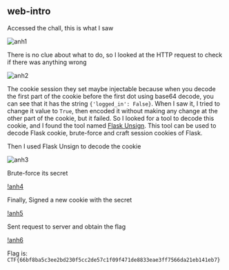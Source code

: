 ## web-intro

Accessed the chall, this is what I saw

![anh1](https://live.staticflickr.com/65535/51875724377_7fcebe2e7e_z.jpg)

There is no clue about what to do, so I looked at the HTTP request to check if there was anything wrong

![anh2](https://live.staticflickr.com/65535/51876764283_f44e9900ac_z.jpg)

The cookie session they set maybe injectable because when you decode the first part of the cookie before the first dot using base64 decode, you can see that it has the string `{'logged_in': False}`. When I saw it, I tried to change it value to `True`, then encoded it without making any change at the other part of the cookie, but it failed. So I looked for a tool to decode this cookie, and I found the tool named [Flask Unsign](https://pypi.org/project/flask-unsign/). This tool can be used to decode Flask cookie, brute-force and craft session cookies of Flask.

Then I used Flask Unsign to decode the cookie

![anh3](https://live.staticflickr.com/65535/51876688136_33e83fc1e5_z.jpg)

Brute-force its secret

[!anh4](https://live.staticflickr.com/65535/51877330140_933bd90fb9_z.jpg)

Finally, Signed a new cookie with the secret

[!anh5](https://live.staticflickr.com/65535/51877330135_78a3d793eb_z.jpg)

Sent request to server and obtain the flag

[!anh6](https://live.staticflickr.com/65535/51876764248_81a48cb4f7_z.jpg)

Flag is: `CTF{66bf8ba5c3ee2bd230f5cc2de57c1f09f471de8833eae3ff7566da21eb141eb7}`